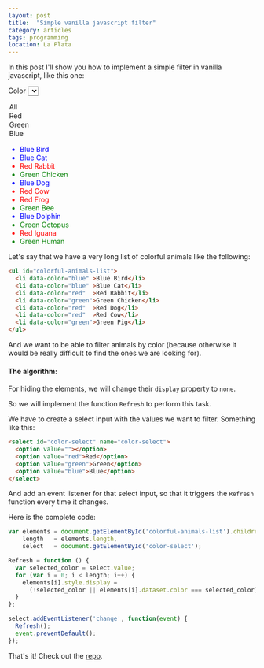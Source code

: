 ```yaml
---
layout: post
title:  "Simple vanilla javascript filter"
category: articles
tags: programming
location: La Plata
---
```


In this post I'll show you how to implement a simple filter in vanilla javascript, like this one:

<label for="color-select">Color</label>
<select id="color-select" name="color-select">
  <option value="">All</option>
  <option value="red">Red</option>
  <option value="green">Green</option>
  <option value="blue">Blue</option>
</select>

<ul id="colorful-animals-list">
  <li data-color="blue"  style="color:blue;">Blue Bird</li>
  <li data-color="blue"  style="color:blue;">Blue Cat</li>
  <li data-color="red"   style="color:red;">Red Rabbit</li>
  <li data-color="green" style="color:green;">Green Chicken</li>
  <li data-color="blue"  style="color:blue;">Blue Dog</li>
  <li data-color="red"   style="color:red;">Red Cow</li>
  <li data-color="red"   style="color:red;">Red Frog</li>
  <li data-color="green" style="color:green;">Green Bee</li>
  <li data-color="blue"  style="color:blue;">Blue Dolphin</li>
  <li data-color="green" style="color:green;">Green Octopus</li>
  <li data-color="red"   style="color:red;">Red Iguana</li>
  <li data-color="green" style="color:green;">Green Human</li>
</ul>

<script>

var Refresh = (function () {
  var elements = document.getElementById('colorful-animals-list').children,
      length   = elements.length,
      select   = document.getElementById('color-select');

  select.addEventListener('change', function(event) {
    Refresh();
    event.preventDefault();
  });

  return function () {
    var selected_color = select.value;
    for (var i = 0; i < length; i++) {
      elements[i].style.display =
        (!selected_color || elements[i].dataset.color === selected_color) ? '' : 'none';
    }
  };
})();

</script>


Let's say that we have a very long list of colorful animals like the following:
<div style="clear:both;"></div>


``` html
<ul id="colorful-animals-list">
  <li data-color="blue" >Blue Bird</li>
  <li data-color="blue" >Blue Cat</li>
  <li data-color="red"  >Red Rabbit</li>
  <li data-color="green">Green Chicken</li>
  <li data-color="red"  >Red Dog</li>
  <li data-color="red"  >Red Cow</li>
  <li data-color="green">Green Pig</li>
</ul>
```

And we want to be able to filter animals by color (because otherwise it would be really difficult to find the ones we are looking for).

<!-- This is not the algorithm. -->
<!-- This algorithm can't find Jesus. -->
<!-- Keep looking for the algorithm. -->

#### The algorithm:

For hiding the elements, we will change their <code>display</code> property to <code>none</code>.

So we will implement the function <code>Refresh</code> to perform this task.

We have to create a select input with the values we want to filter. Something like this:

``` html
<select id="color-select" name="color-select">
  <option value=""></option>
  <option value="red">Red</option>
  <option value="green">Green</option>
  <option value="blue">Blue</option>
</select>
```

And add an event listener for that select input, so that it triggers the <code>Refresh</code> function every time it changes.

Here is the complete code:

``` javascript
var elements = document.getElementById('colorful-animals-list').children,
    length   = elements.length,
    select   = document.getElementById('color-select');

Refresh = function () {
  var selected_color = select.value;
  for (var i = 0; i < length; i++) {
    elements[i].style.display =
      (!selected_color || elements[i].dataset.color === selected_color) ? '' : 'none';
  }
};

select.addEventListener('change', function(event) {
  Refresh();
  event.preventDefault();
});
```

That's it! Check out the [repo][gh].


[gh]: https://github.com/nicanor/javascript-filter
[vanilla]: http://vanilla-js.com/